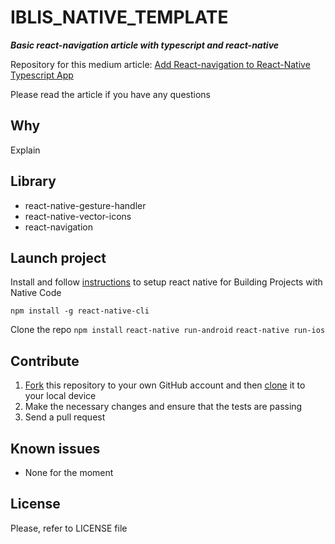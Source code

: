 # IBLIS_NATIVE_TEMPLATE

_**Basic react-navigation article with typescript and react-native**_

Repository for this medium article: [Add React-navigation to React-Native Typescript App](https://medium.com/@vdelacou/add-react-navigation-to-react-native-typescript-app-d1cf855b3fe7)

Please read the article if you have any questions

## Why

Explain

## Library

- react-native-gesture-handler
- react-native-vector-icons
- react-navigation

## Launch project

Install and follow [instructions](https://facebook.github.io/react-native/docs/getting-started) to setup react native for Building Projects with Native Code

`npm install -g react-native-cli`

Clone the repo
`npm install`
`react-native run-android`
`react-native run-ios`

## Contribute

1.  [Fork](https://help.github.com/articles/fork-a-repo/) this repository to your own GitHub account and then [clone](https://help.github.com/articles/cloning-a-repository/) it to your local device
2.  Make the necessary changes and ensure that the tests are passing
3.  Send a pull request

## Known issues

- None for the moment

## License

Please, refer to LICENSE file

